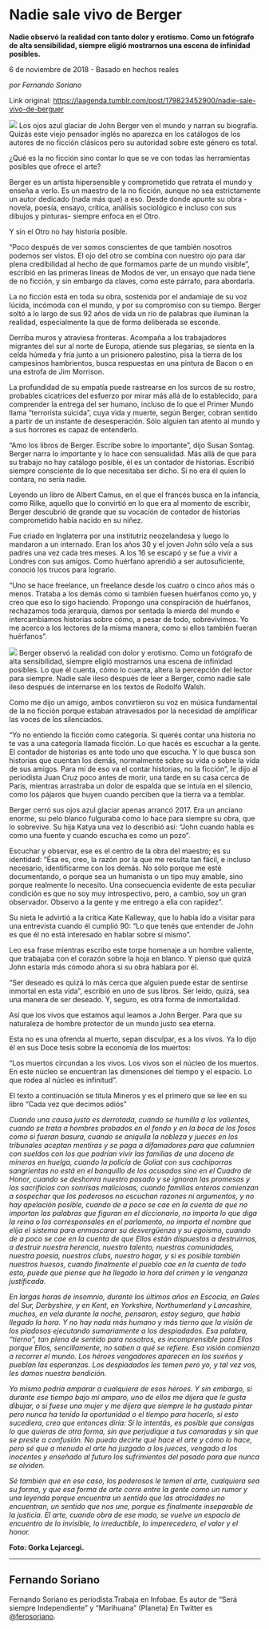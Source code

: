 # Nadie sale vivo de Berger

**Nadie observó la realidad con tanto dolor y erotismo. Como un fotógrafo de alta sensibilidad, siempre eligió mostrarnos una escena de infinidad posibles.**

6 de noviembre de 2018 - Basado en hechos reales

_por Fernando Soriano_

Link original: https://laagenda.tumblr.com/post/179823452900/nadie-sale-vivo-de-berguer

![](https://64.media.tumblr.com/df307ae26965c9f8154b210967fe53d3/tumblr_inline_phs8sagKFK1t6q87u_500.jpg)
Los ojos azul glaciar de John Berger ven el mundo y narran su biografía. Quizás este viejo pensador inglés no aparezca en los catálogos de los autores de no ficción clásicos pero su autoridad sobre este género es total. 

¿Qué es la no ficción sino contar lo que se ve con todas las herramientas posibles que ofrece el arte?

Berger es un artista hipersensible y comprometido que retrata el mundo y enseña a verlo. Es un maestro de la no ficción, aunque no sea estrictamente un autor dedicado (nada más que) a eso. Desde donde apunte su obra -novela, poesía, ensayo, crítica, análisis sociológico e incluso con sus dibujos y pinturas- siempre enfoca en el Otro. 

Y sin el Otro no hay historia posible.

“Poco después de ver somos conscientes de que también nosotros podemos ser vistos. El ojo del otro se combina con nuestro ojo para dar plena credibilidad al hecho de que formamos parte de un mundo visible”, escribió en las primeras líneas de Modos de ver, un ensayo que nada tiene de no ficción, y sin embargo da claves, como este párrafo, para abordarla.

La no ficción está en toda su obra, sostenida por el andamiaje de su voz lúcida, incómoda con el mundo, y por su compromiso con su tiempo. Berger soltó a lo largo de sus 92 años de vida un río de palabras que iluminan la realidad, especialmente la que de forma deliberada se esconde. 

Derriba muros y atraviesa fronteras. Acompaña a los trabajadores migrantes del sur al norte de Europa, atiende sus plegarias, se sienta en la celda húmeda y fría junto a un prisionero palestino, pisa la tierra de los campesinos hambrientos, busca respuestas en una pintura de Bacon o en una estrofa de Jim Morrison. 

La profundidad de su empatía puede rastrearse en los surcos de su rostro, probables cicatrices del esfuerzo por mirar más allá de lo establecido, para comprender la entrega del ser humano, incluso de lo que el Primer Mundo llama “terrorista suicida”, cuya vida y muerte, según Berger, cobran sentido a partir de un instante de desesperación. Sólo alguien tan atento al mundo y a sus horrores es capaz de entenderlo. 

“Amo los libros de Berger. Escribe sobre lo importante”, dijo Susan Sontag. Berger narra lo importante y lo hace con sensualidad. Más allá de que para su trabajo no hay catálogo posible, él es un contador de historias. Escribió siempre consciente de lo que necesitaba ser dicho. Si no era él quien lo contara, no sería nadie.

Leyendo un libro de Albert Camus, en el que el francés busca en la infancia, como Rilke, aquello que lo convirtió en lo que era al momento de escribir, Berger descubrió de grande que su vocación de contador de historias comprometido había nacido en su niñez. 

Fue criado en Inglaterra por una institutriz neozelandesa y luego lo mandaron a un internado. Eran los años 30 y el joven John sólo veía a sus padres una vez cada tres meses. A los 16 se escapó y se fue a vivir a Londres con sus amigos. Como huérfano aprendió a ser autosuficiente, conoció los trucos para lograrlo. 

“Uno se hace freelance, un freelance desde los cuatro o cinco años más o menos. Trataba a los demás como si también fuesen huérfanos como yo, y creo que eso lo sigo haciendo. Propongo una conspiración de huérfanos, rechazamos toda jerarquía, damos por sentada la mierda del mundo e intercambiamos historias sobre cómo, a pesar de todo, sobrevivimos. Yo me acerco a los lectores de la misma manera, como si ellos también fueran huérfanos”.

![](https://64.media.tumblr.com/df307ae26965c9f8154b210967fe53d3/tumblr_inline_phs8sagKFK1t6q87u_500.jpg)
Berger observó la realidad con dolor y erotismo. Como un fotógrafo de alta sensibilidad, siempre eligió mostrarnos una escena de infinidad posibles. Lo que él cuenta, cómo lo cuenta, altera la percepción del lector para siempre. Nadie sale ileso después de leer a Berger, como nadie sale ileso después de internarse en los textos de Rodolfo Walsh.

Como me dijo un amigo, ambos convirtieron su voz en música fundamental de la no ficción porque estaban atravesados por la necesidad de amplificar las voces de los silenciados.

“Yo no entiendo la ficción como categoría. Si querés contar una historia no te vas a una categoría llamada ficción. Lo que hacés es escuchar a la gente. El contador de historias es ante todo uno que escucha. Y lo que busca son historias que cuentan los demás, normalmente sobre su vida o sobre la vida de sus amigos. Para mí de eso va el contar historias, no la ficción”, le dijo al periodista Juan Cruz poco antes de morir, una tarde en su casa cerca de París, mientras arrastraba un dolor de espalda que se intuía en el silencio, como los pájaros que huyen cuando perciben que la tierra va a temblar.

Berger cerró sus ojos azul glaciar apenas arrancó 2017. Era un anciano enorme, su pelo blanco fulguraba como lo hace para siempre su obra, que lo sobrevive. Su hija Katya una vez lo describió así: “John cuando habla es como una fuente y cuando escucha es como un pozo”.

Escuchar y observar, ese es el centro de la obra del maestro; es su identidad: “Ésa es, creo, la razón por la que me resulta tan fácil, e incluso necesario, identificarme con los demás. No sólo porque me esté documentando, o porque sea un humanista o un tipo muy amable, sino porque realmente lo necesito. Una consecuencia evidente de esta peculiar condición es que no soy muy introspectivo, pero, a cambio, soy un gran observador. Observo a la gente y me entrego a ella con rapidez”.  
  
Su nieta le advirtió a la crítica Kate Kalleway, que lo había ido a visitar para una entrevista cuando él cumplió 90: “Lo que tenés que entender de John es que él no está interesado en hablar sobre sí mismo”. 

Leo esa frase mientras escribo este torpe homenaje a un hombre valiente, que trabajaba con el corazón sobre la hoja en blanco. Y pienso que quizá John estaría más cómodo ahora si su obra hablara por él. 

“Ser deseado es quizá lo más cerca que alguien puede estar de sentirse inmortal en esta vida”, escribió en uno de sus libros. Ser leído, quizá, sea una manera de ser deseado. Y, seguro, es otra forma de inmortalidad. 

Así que los vivos que estamos aquí leamos a John Berger. Para que su naturaleza de hombre protector de un mundo justo sea eterna. 

Esta no es una ofrenda al muerto, sepan disculpar, es a los vivos. Ya lo dijo él en sus Doce tesis sobre la economía de los muertos:

“Los muertos circundan a los vivos. Los vivos son el núcleo de los muertos. En este núcleo se encuentran las dimensiones del tiempo y el espacio. Lo que rodea al núcleo es infinitud”.

El texto a continuación se titula Mineros y es el primero que se lee en su libro “Cada vez que decimos adiós”

*Cuando una causa justa es derrotada, cuando se humilla a los valientes, cuando se trata a hombres probados en el fondo y en la boca de los fosos como si fueran basura, cuando se aniquila la nobleza y jueces en los tribunales aceptan mentiras y se paga a difamadores para que calumnien con sueldos con los que podrían vivir las familias de una docena de mineros en huelga, cuando la policía de Goliat con sus cachiporras sangrientas no está en el banquillo de los acusados sino en el Cuadro de Honor, cuando se deshonra nuestro pasado y se ignoran las promesas y los sacrificios con sonrisas maliciosas, cuando familias enteras comienzan a sospechar que los poderosos no escuchan razones ni argumentos, y no hay apelación posible, cuando de a poco se cae en la cuenta de que no importan las palabras que figuran en el diccionario, no importa lo que diga la reina o los corresponsales en el parlamento, no importa el nombre que elija el sistema para enmascarar su desvergüenza y su egoísmo, cuando de a poco se cae en la cuenta de que Ellos están dispuestos a destruirnos, a destruir nuestra herencia, nuestro talento, nuestras comunidades, nuestra poesía, nuestros clubs, nuestro hogar, y si es posible también nuestros huesos, cuando finalmente el pueblo cae en la cuenta de todo esto, puede que piense que ha llegado la hora del crimen y la venganza justificada.* 

*En largas horas de insomnio, durante los últimos años en Escocia, en Gales del Sur, Derbyshire, y en Kent, en Yorkshire, Northumerland y Lancashire, muchos, en vela durante la noche, pensaron, estoy seguro, que había llegado la hora. Y no hay nada más humano y más tierno que la visión de los piadosos ejecutando sumariamente a los despiadados. Esa palabra, “tierno”, tan plena de sentido para nosotros, es incomprensible para Ellos porque Ellos, sencillamente, no saben a qué se refiere. Esa visión comienza a recorrer el mundo. Los héroes vengadores aparecen en los sueños y pueblan las esperanzas. Los despiadados les temen pero yo, y tal vez vos, les damos nuestra bendición.*

*Yo mismo podría amparar a cualquiera de esos héroes. Y sin embargo, si durante ese tiempo bajo mi amparo, uno de ellos me dijera que le gusta dibujar, o si fuese una mujer y me dijera que siempre le ha gustado pintar pero nunca ha tenido la oportunidad o el tiempo para hacerlo, si esto sucediera, creo que entonces diría: Si lo intentás, es posible que consigas lo que quieras de otra forma, sin que perjudique a tus camaradas y sin que se preste a confusión. No puedo decirte qué hace el arte y cómo lo hace, pero sé que a menudo el arte ha juzgado a los jueces, vengado a los inocentes y enseñado al futuro los sufrimientos del pasado para que nunca se olviden.* 

*Sé también que en ese caso, los poderosos le temen al arte, cualquiera sea su forma, y que esa forma de arte corre entre la gente como un rumor y una leyenda porque encuentra un sentido que las atrocidades no encuentran, un sentido que nos une, porque es finalmente inseparable de la justicia. El arte, cuando obra de ese modo, se vuelve un espacio de encuentro de lo invisible, lo irreductible, lo imperecedero, el valor y el honor.*

**Foto: Gorka Lejarcegi.**



---

Fernando Soriano
----------------

 Fernando Soriano es periodista.Trabaja en Infobae. Es autor de “Será siempre Independiente” y “Marihuana” (Planeta) En Twitter es [@ferosoriano](https://twitter.com/ferosoriano). 


